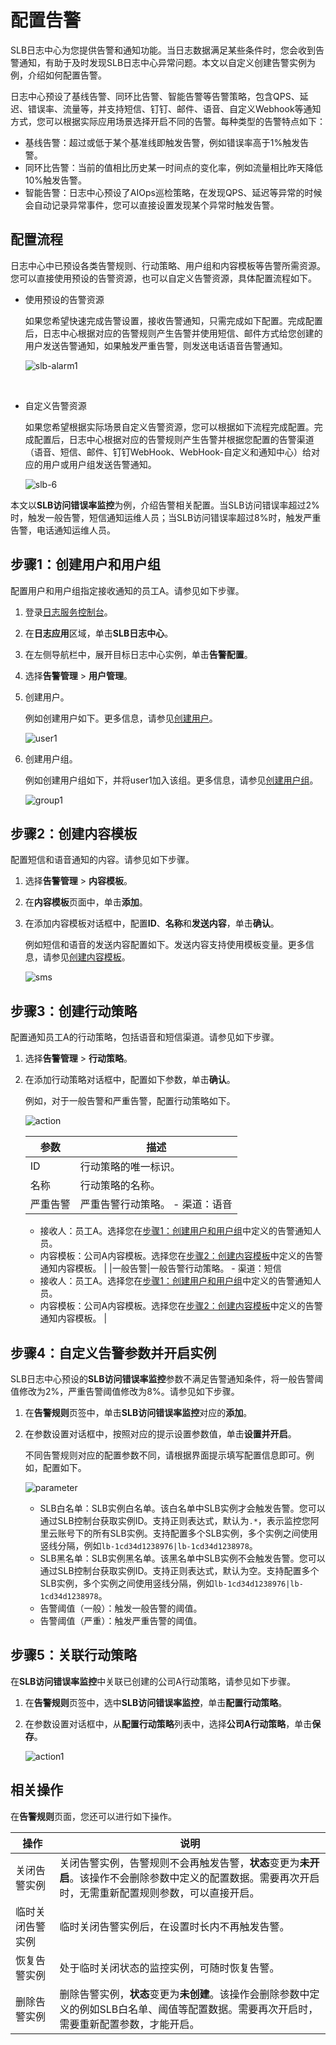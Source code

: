 # 配置告警

SLB日志中心为您提供告警和通知功能。当日志数据满足某些条件时，您会收到告警通知，有助于及时发现SLB日志中心异常问题。本文以自定义创建告警实例为例，介绍如何配置告警。

日志中心预设了基线告警、同环比告警、智能告警等告警策略，包含QPS、延迟、错误率、流量等，并支持短信、钉钉、邮件、语音、自定义Webhook等通知方式，您可以根据实际应用场景选择开启不同的告警。每种类型的告警特点如下：

-   基线告警：超过或低于某个基准线即触发告警，例如错误率高于1%触发告警。
-   同环比告警：当前的值相比历史某一时间点的变化率，例如流量相比昨天降低10%触发告警。
-   智能告警：日志中心预设了AIOps巡检策略，在发现QPS、延迟等异常的时候会自动记录异常事件，您可以直接设置发现某个异常时触发告警。

## 配置流程

日志中心中已预设各类告警规则、行动策略、用户组和内容模板等告警所需资源。您可以直接使用预设的告警资源，也可以自定义告警资源，具体配置流程如下。

-   使用预设的告警资源

    如果您希望快速完成告警设置，接收告警通知，只需完成如下配置。完成配置后，日志中心根据对应的告警规则产生告警并使用短信、邮件方式给您创建的用户发送告警通知，如果触发严重告警，则发送电话语音告警通知。

    ![slb-alarm1](https://static-aliyun-doc.oss-accelerate.aliyuncs.com/assets/img/zh-CN/9386121161/p223988.png)

    ​​​​​​

-   自定义告警资源

    如果您希望根据实际场景自定义告警资源，您可以根据如下流程完成配置。完成配置后，日志中心根据对应的告警规则产生告警并根据您配置的告警渠道（语音、短信、邮件、钉钉WebHook、WebHook-自定义和通知中心）给对应的用户或用户组发送告警通知。

    ![slb-6](https://static-aliyun-doc.oss-accelerate.aliyuncs.com/assets/img/zh-CN/3869921161/p230654.png)


本文以**SLB访问错误率监控**为例，介绍告警相关配置。当SLB访问错误率超过2%时，触发一般告警，短信通知运维人员；当SLB访问错误率超过8%时，触发严重告警，电话通知运维人员。

## 步骤1：创建用户和用户组

配置用户和用户组指定接收通知的员工A。请参见如下步骤。

1.  登录[日志服务控制台](https://sls.console.aliyun.com)。

2.  在**日志应用**区域，单击**SLB日志中心**。

3.  在左侧导航栏中，展开目标日志中心实例，单击**告警配置**。

4.  选择**告警管理** \> **用户管理**。

5.  创建用户。

    例如创建用户如下。更多信息，请参见[创建用户](/cn.zh-CN/告警/告警（新版）/用户管理/创建用户和用户组.md)。

    ![user1](https://static-aliyun-doc.oss-accelerate.aliyuncs.com/assets/img/zh-CN/3285031161/p230685.png)

6.  创建用户组。

    例如创建用户组如下，并将user1加入该组。更多信息，请参见[创建用户组](/cn.zh-CN/告警/告警（新版）/用户管理/创建用户和用户组.md)。

    ![group1](https://static-aliyun-doc.oss-accelerate.aliyuncs.com/assets/img/zh-CN/3285031161/p230681.png)


## 步骤2：创建内容模板

配置短信和语音通知的内容。请参见如下步骤。

1.  选择**告警管理** \> **内容模板**。

2.  在**内容模板**页面中，单击**添加**。

3.  在添加内容模板对话框中，配置**ID**、**名称**和**发送内容**，单击**确认**。

    例如短信和语音的发送内容配置如下。发送内容支持使用模板变量。更多信息，请参见[创建内容模板](/cn.zh-CN/告警/告警（新版）/通知管理/创建内容模板.md)。

    ![sms](https://static-aliyun-doc.oss-accelerate.aliyuncs.com/assets/img/zh-CN/5147031161/p230751.png)


## 步骤3：创建行动策略

配置通知员工A的行动策略，包括语音和短信渠道。请参见如下步骤。

1.  选择**告警管理** \> **行动策略**。

2.  在添加行动策略对话框中，配置如下参数，单击**确认**。

    例如，对于一般告警和严重告警，配置行动策略如下。

    ![action](https://static-aliyun-doc.oss-accelerate.aliyuncs.com/assets/img/zh-CN/3285031161/p230706.png)

    |参数|描述|
    |--|--|
    |ID|行动策略的唯一标识。|
    |名称|行动策略的名称。|
    |严重告警|严重告警行动策略。    -   渠道：语音
    -   接收人：员工A。选择您在[步骤1：创建用户和用户组](#section_jsx_lyd_xan)中定义的告警通知人员。
    -   内容模板：公司A内容模板。选择您在[步骤2：创建内容模板](#section_6gx_dqp_fym)中定义的告警通知内容模板。 |
    |一般告警|一般告警行动策略。    -   渠道：短信
    -   接收人：员工A。选择您在[步骤1：创建用户和用户组](#section_jsx_lyd_xan)中定义的告警通知人员。
    -   内容模板：公司A内容模板。选择您在[步骤2：创建内容模板](#section_6gx_dqp_fym)中定义的告警通知内容模板。 |


## 步骤4：自定义告警参数并开启实例

SLB日志中心预设的**SLB访问错误率监控**参数不满足告警通知条件，将一般告警阈值修改为2%，严重告警阈值修改为8%。请参见如下步骤。

1.  在**告警规则**页签中，单击**SLB访问错误率监控**对应的**添加**。

2.  在参数设置对话框中，按照对应的提示设置参数值，单击**设置并开启**。

    不同告警规则对应的配置参数不同，请根据界面提示填写配置信息即可。例如，配置如下。

    ![parameter](https://static-aliyun-doc.oss-accelerate.aliyuncs.com/assets/img/zh-CN/2730751161/p232045.png)

    -   SLB白名单：SLB实例白名单。该白名单中SLB实例才会触发告警。您可以通过SLB控制台获取实例ID。支持正则表达式，默认为`.*`，表示监控您阿里云账号下的所有SLB实例。支持配置多个SLB实例，多个实例之间使用竖线分隔，例如`lb-1cd34d1238976|lb-1cd34d1238978`。
    -   SLB黑名单：SLB实例黑名单。该黑名单中SLB实例不会触发告警。您可以通过SLB控制台获取实例ID。支持正则表达式，默认为空。支持配置多个SLB实例，多个实例之间使用竖线分隔，例如`lb-1cd34d1238976|lb-1cd34d1238978`。
    -   告警阈值（一般）：触发一般告警的阈值。
    -   告警阈值（严重）：触发严重告警的阈值。

## 步骤5：关联行动策略

在**SLB访问错误率监控**中关联已创建的公司A行动策略，请参见如下步骤。

1.  在**告警规则**页签中，选中**SLB访问错误率监控**，单击**配置行动策略**。

2.  在参数设置对话框中，从**配置行动策略**列表中，选择**公司A行动策略**，单击**保存**。

    ![action1](https://static-aliyun-doc.oss-accelerate.aliyuncs.com/assets/img/zh-CN/5069031161/p230837.png)


## 相关操作

在**告警规则**页面，您还可以进行如下操作。

|操作|说明|
|--|--|
|关闭告警实例|关闭告警实例，告警规则不会再触发告警，**状态**变更为**未开启**。该操作不会删除参数中定义的配置数据。需要再次开启时，无需重新配置规则参数，可以直接开启。|
|临时关闭告警实例|临时关闭告警实例后，在设置时长内不再触发告警。|
|恢复告警实例|处于临时关闭状态的监控实例，可随时恢复告警。|
|删除告警实例|删除告警实例，**状态**变更为**未创建**。该操作会删除参数中定义的例如SLB白名单、阈值等配置数据。需要再次开启时，需要重新配置参数，才能开启。|

